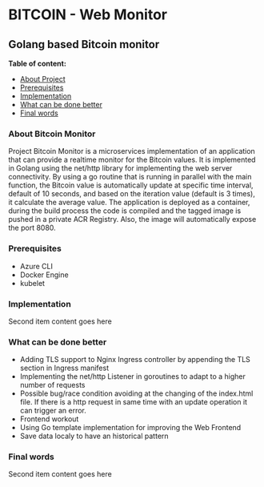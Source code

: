 # BITCOIN - Web Monitor
## Golang based Bitcoin monitor


**Table of content:**

- [About Project](#item-one)
- [Prerequisites](#item-two)
- [Implementation](#item-three)
- [What can be done better](#item-four)
- [Final words](#item-five)

<!-- headings -->
<a id="item-one"></a>
### About Bitcoin Monitor

Project Bitcoin Monitor is a microservices implementation of an application that can provide a realtime monitor for the Bitcoin values. It is implemented in Golang using the net/http library for implementing the web server connectivity.
By using a go routine that is running in parallel with the main function, the Bitcoin value is automatically update at specific time interval, default of 10 seconds, and based on the iteration value (default is 3 times), it calculate the average value. 
The application is deployed as a container, during the build process the code is compiled and the tagged image is pushed in a private ACR Registry. Also, the image will automatically expose the port 8080.

<a id="item-two"></a>
### Prerequisites
- Azure CLI
- Docker Engine
- kubelet
  

<a id="item-three"></a>
### Implementation
Second item content goes here

<a id="item-four"></a>
### What can be done better
- Adding TLS support to Nginx Ingress controller by appending the TLS section in Ingress manifest
- Implementing the net/http Listener in goroutines to adapt to a higher number of requests
- Possible bug/race condition avoiding at the changing of the index.html file. If there is a http request in same time with an update operation it can trigger an error.
- Frontend workout
- Using Go template implementation for improving the Web Frontend
- Save data localy to have an historical pattern

<a id="item-five"></a>
### Final words
Second item content goes here
